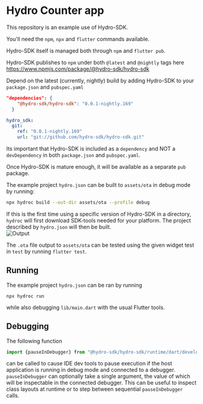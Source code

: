 # Hydro Counter app

This repository is an example use of Hydro-SDK.

You'll need the `npm`, `npx` and `flutter` commands available.

Hydro-SDK itself is managed both through `npm` and `flutter pub`.

Hydro-SDK publishes to `npm` under both `@latest` and `@nightly` tags here https://www.npmjs.com/package/@hydro-sdk/hydro-sdk

Depend on the latest (currently, nightly) build by adding Hydro-SDK to your `package.json` and `pubspec.yaml`
```json
"dependencies": {
    "@hydro-sdk/hydro-sdk": "0.0.1-nightly.169"
  }
  ```
  ```yaml
hydro_sdk: 
    git: 
      ref: "0.0.1-nightly.169"
      url: "git://github.com/hydro-sdk/hydro-sdk.git"
  ```

Its important that Hydro-SDK is included as a `dependency` and NOT a `devDependency` in both `package.json` and `pubspec.yaml`.

Once Hydro-SDK is mature enough, it will be available as a separate `pub` package.

The example project `hydro.json` can be built to `assets/ota` in debug mode by running:
```bash
npx hydroc build --out-dir assets/ota --profile debug
```

If this is the first time using a specific version of Hydro-SDK in a directory, `hydroc` will first download SDK-tools needed for your platform. The project described by `hydro.json` will then be built.  
![Output](https://github.com/hydro-sdk/hydro_demo/master/media/console-output.png)

The `.ota` file output to `assets/ota` can be tested using the given widget test in `test` by running `flutter test`.

## Running
The example project `hydro.json` can be ran by running 
```
npx hydroc run
```
while also debugging `lib/main.dart` with the usual Flutter tools.

## Debugging
The following function
```typescript
import {pauseInDebugger} from "@hydro-sdk/hydro-sdk/runtime/dart/developer/debugger";
```
can be called to cause IDE dev tools to pause execution if the host application is running in debug mode and connected to a debugger. `pauseInDebugger` can optionally take a single argument, the value of which will be inspectable in the connected debugger. This can be useful to inspect class layouts at runtime or to step between sequential `pauseInDebugger` calls.